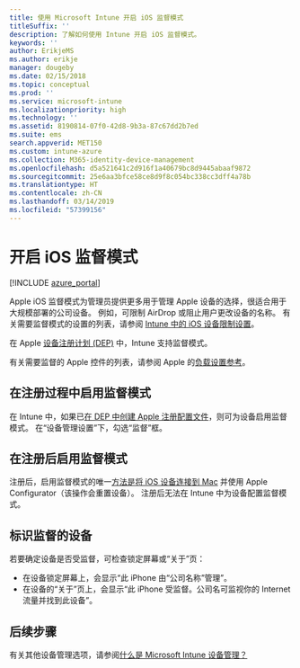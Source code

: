 ```yaml
---
title: 使用 Microsoft Intune 开启 iOS 监督模式
titleSuffix: ''
description: 了解如何使用 Intune 开启 iOS 监督模式。
keywords: ''
author: ErikjeMS
ms.author: erikje
manager: dougeby
ms.date: 02/15/2018
ms.topic: conceptual
ms.prod: ''
ms.service: microsoft-intune
ms.localizationpriority: high
ms.technology: ''
ms.assetid: 8190814-07f0-42d8-9b3a-87c67dd2b7ed
ms.suite: ems
search.appverid: MET150
ms.custom: intune-azure
ms.collection: M365-identity-device-management
ms.openlocfilehash: d5a521641c2d916f1a40679bc8d9445abaaf9872
ms.sourcegitcommit: 25e6aa3bfce58ce8d9f8c054bc338cc3dff4a78b
ms.translationtype: HT
ms.contentlocale: zh-CN
ms.lasthandoff: 03/14/2019
ms.locfileid: "57399156"
---
```

# <a name="turn-on-ios-supervised-mode"></a>开启 iOS 监督模式


[!INCLUDE [azure_portal](./includes/azure_portal.md)]

Apple iOS 监督模式为管理员提供更多用于管理 Apple 设备的选择，很适合用于大规模部署的公司设备。 例如，可限制 AirDrop 或阻止用户更改设备的名称。 有关需要监督模式的设置的列表，请参阅 [Intune 中的 iOS 设备限制设置](device-restrictions-ios.md)。

在 Apple [设备注册计划 (DEP)](device-enrollment-program-enroll-ios.md) 中，Intune 支持监督模式。

有关需要监督的 Apple 控件的列表，请参阅 Apple 的[负载设置参考](http://help.apple.com/configurator/mac/2.4/#/cad5370d089)。

## <a name="turn-on-supervised-mode-during-enrollment"></a>在注册过程中启用监督模式

在 Intune 中，如果已[在 DEP 中创建 Apple 注册配置文件](https://docs.microsoft.com/intune/device-enrollment-program-enroll-ios#create-an-apple-enrollment-profile)，则可为设备启用监督模式。 在“设备管理设置”下，勾选“监督”框。

## <a name="turn-on-supervised-mode-after-enrollment"></a>在注册后启用监督模式

注册后，启用监督模式的唯一[方法是将 iOS 设备连接到 Mac](apple-configurator-enroll-ios.md) 并使用 Apple Configurator（该操作会重置设备）。 注册后无法在 Intune 中为设备配置监督模式。

## <a name="identify-a-supervised-device"></a>标识监督的设备

若要确定设备是否受监督，可检查锁定屏幕或“关于”页：
- 在设备锁定屏幕上，会显示“此 iPhone 由“公司名称”管理”。
- 在设备的“关于”页上，会显示“此 iPhone 受监督。公司名可监视你的 Internet 流量并找到此设备”。

## <a name="next-steps"></a>后续步骤

有关其他设备管理选项，请参阅[什么是 Microsoft Intune 设备管理？](device-management.md)
